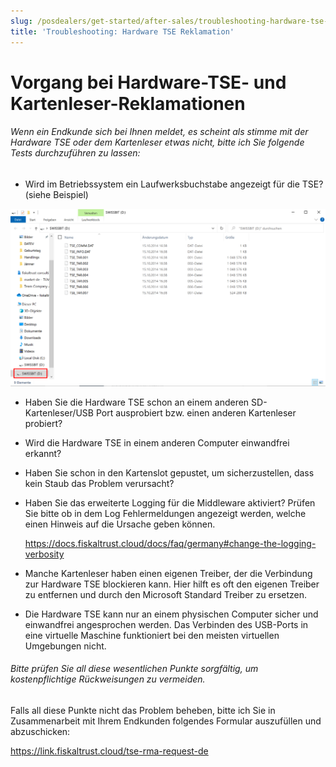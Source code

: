 ```yaml
---
slug: /posdealers/get-started/after-sales/troubleshooting-hardware-tse-complaint
title: 'Troubleshooting: Hardware TSE Reklamation'
---
```


# Vorgang bei Hardware-TSE- und Kartenleser-Reklamationen



###### Wenn ein Endkunde sich bei Ihnen meldet, es scheint als stimme mit der Hardware TSE oder dem Kartenleser etwas nicht, bitte ich Sie folgende Tests durchzuführen zu lassen:



- Wird im Betriebssystem ein Laufwerksbuchstabe angezeigt für die TSE? (siehe Beispiel) 

![laufwerksbuchstabe](../images/laufwerksbuchstabe.png)

- Haben Sie die Hardware TSE schon an einem anderen SD-Kartenleser/USB Port ausprobiert bzw. einen anderen Kartenleser probiert?
- Wird die Hardware TSE in einem anderen Computer einwandfrei erkannt?

-  Haben Sie schon in den Kartenslot gepustet, um sicherzustellen, dass kein Staub das Problem verursacht? 

- Haben Sie das erweiterte Logging für die Middleware aktiviert? Prüfen Sie bitte ob in dem Log Fehlermeldungen angezeigt werden, welche einen Hinweis auf die Ursache geben können.			

  https://docs.fiskaltrust.cloud/docs/faq/germany#change-the-logging-verbosity

- Manche Kartenleser haben einen eigenen Treiber, der die Verbindung zur Hardware TSE blockieren kann. Hier hilft es oft den eigenen Treiber zu entfernen und durch den Microsoft Standard Treiber zu ersetzen.


- Die Hardware TSE kann nur an einem physischen Computer sicher und einwandfrei angesprochen werden. Das Verbinden des USB-Ports in eine virtuelle Maschine funktioniert bei den meisten virtuellen Umgebungen nicht.




###### Bitte prüfen Sie all diese wesentlichen Punkte sorgfältig, um kostenpflichtige Rückweisungen zu vermeiden.

 Falls all diese Punkte nicht das Problem beheben, bitte ich Sie in Zusammenarbeit mit Ihrem Endkunden folgendes Formular auszufüllen und abzuschicken:	

https://link.fiskaltrust.cloud/tse-rma-request-de
